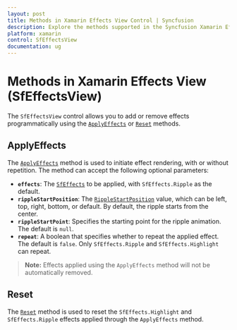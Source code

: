 ```yaml
---
layout: post
title: Methods in Xamarin Effects View Control | Syncfusion
description: Explore the methods supported in the Syncfusion Xamarin Effects View (SfEffectsView) control for managing effects programmatically.
platform: xamarin
control: SfEffectsView
documentation: ug
---
```


# Methods in Xamarin Effects View (SfEffectsView)

The `SfEffectsView` control allows you to add or remove effects programmatically using the [`ApplyEffects`](https://help.syncfusion.com/cr/xamarin/Syncfusion.XForms.EffectsView.SfEffectsView.html#Syncfusion_XForms_EffectsView_SfEffectsView_ApplyEffects_Syncfusion_XForms_EffectsView_SfEffects_Syncfusion_XForms_EffectsView_RippleStartPosition_System_Nullable_System_Drawing_Point__System_Boolean_) or [`Reset`](https://help.syncfusion.com/cr/xamarin/Syncfusion.XForms.EffectsView.SfEffectsView.html#Syncfusion_XForms_EffectsView_SfEffectsView_Reset) methods.

## ApplyEffects

The [`ApplyEffects`](https://help.syncfusion.com/cr/xamarin/Syncfusion.XForms.EffectsView.SfEffectsView.html#Syncfusion_XForms_EffectsView_SfEffectsView_ApplyEffects_Syncfusion_XForms_EffectsView_SfEffects_Syncfusion_XForms_EffectsView_RippleStartPosition_System_Nullable_System_Drawing_Point__System_Boolean_) method is used to initiate effect rendering, with or without repetition. The method can accept the following optional parameters:

* **`effects`**: The [`SfEffects`](https://help.syncfusion.com/cr/xamarin/Syncfusion.XForms.EffectsView.SfEffects.html) to be applied, with `SfEffects.Ripple` as the default.
* **`rippleStartPosition`**: The [`RippleStartPosition`](https://help.syncfusion.com/cr/xamarin/Syncfusion.XForms.EffectsView.RippleStartPosition.html) value, which can be left, top, right, bottom, or default. By default, the ripple starts from the center.
* **`rippleStartPoint`**: Specifies the starting point for the ripple animation. The default is `null`.
* **`repeat`**: A boolean that specifies whether to repeat the applied effect. The default is `false`. Only `SfEffects.Ripple` and `SfEffects.Highlight` can repeat.

> **Note:** Effects applied using the `ApplyEffects` method will not be automatically removed.
## Reset

The [`Reset`](https://help.syncfusion.com/cr/xamarin/Syncfusion.XForms.EffectsView.SfEffectsView.html#Syncfusion_XForms_EffectsView_SfEffectsView_Reset) method is used to reset the `SfEffects.Highlight` and `SfEffects.Ripple` effects applied through the `ApplyEffects` method.
